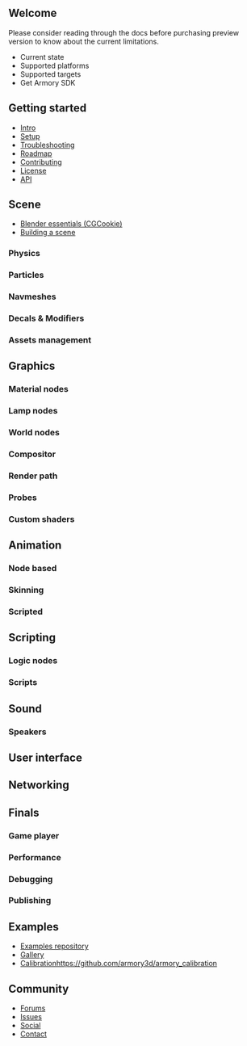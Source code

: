 ## Welcome

Please consider reading through the docs before purchasing preview version to know about the current limitations.

- Current state
- Supported platforms
- Supported targets
- Get Armory SDK

## Getting started
- [Intro](getting_started/intro.md)
- [Setup](getting_started/setup.md)
- [Troubleshooting](getting_started/troubleshooting.md)
- [Roadmap](roadmap.md)
- [Contributing](contributing.md)
- [License](license.md)
- [API](api/index.html)

## Scene
- [Blender essentials (CGCookie)](https://cgcookie.com/lesson/first-steps-with-blender/)
- [Building a scene](scene/scene_building.md)
### Physics
### Particles
### Navmeshes
### Decals & Modifiers
### Assets management

## Graphics
### Material nodes
### Lamp nodes
### World nodes
### Compositor
### Render path
### Probes
### Custom shaders

## Animation
### Node based
### Skinning
### Scripted

## Scripting 
### Logic nodes
### Scripts

## Sound
### Speakers

## User interface

## Networking

## Finals
### Game player
### Performance
### Debugging
### Publishing

## Examples
- [Examples repository](https://github.com/armory3d/armory_examples)
- [Gallery](examples/gallery.md)
- [Calibration]()https://github.com/armory3d/armory_calibration

## Community
- [Forums]()
- [Issues](https://github.com/armory3d/armory/issues)
- [Social]()
- [Contact]()
